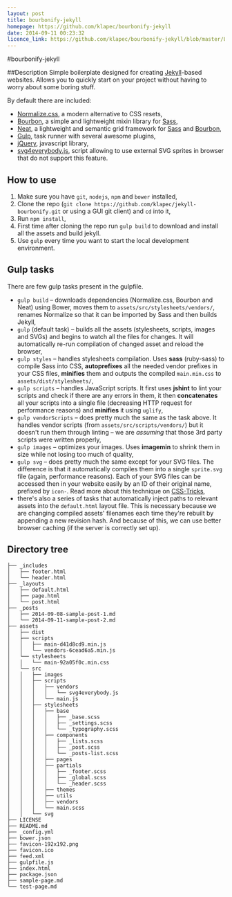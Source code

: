 ```yaml
---
layout: post
title: bourbonify-jekyll
homepage: https://github.com/klapec/bourbonify-jekyll
date: 2014-09-11 00:23:32
licence_link: https://github.com/klapec/bourbonify-jekyll/blob/master/LICENSE
---
```

#bourbonify-jekyll

##Description
Simple boilerplate designed for creating [Jekyll](http://jekyllrb.com)-based websites. Allows you to quickly start on your project without having to worry about some boring stuff.

By default there are included:

- [Normalize.css](http://necolas.github.io/normalize.css/), a modern alternative to CSS resets,
- [Bourbon](http://bourbon.io), a simple and lightweight mixin library for [Sass](http://sass-lang.com),
- [Neat](http://neat.bourbon.io), a lightweight and semantic grid framework for [Sass](http://sass-lang.com) and [Bourbon](http://bourbon.io),
- [Gulp](http://gulpjs.com), task runner with several awesome plugins,
- [jQuery](http://jquery.com), javascript library,
- [svg4everybody.js](https://github.com/jonathantneal/svg4everybody), script allowing to use external SVG sprites in browser that do not support this feature.

## How to use
1. Make sure you have ``git``, ``nodejs``, ``npm`` and ``bower`` installed,
2. Clone the repo (``git clone https://github.com/klapec/jekyll-bourbonify.git`` or using a GUI git client) and ``cd`` into it,
3. Run ``npm install``,
4. First time after cloning the repo run ``gulp build`` to download and install all the assets and build jekyll.
5. Use ``gulp`` every time you want to start the local development environment.

## Gulp tasks
There are few gulp tasks present in the gulpfile.

- ``gulp build`` – downloads dependencies (Normalize.css, Bourbon and Neat) using Bower, moves them to ``assets/src/stylesheets/vendors/``, renames Normalize so that it can be imported by Sass and then builds Jekyll,
- ``gulp`` (default task) – builds all the assets (stylesheets, scripts, images and SVGs) and begins to watch all the files for changes. It will automatically re-run compilation of changed asset and reload the browser,
- ``gulp styles`` – handles stylesheets compilation. Uses **sass** (ruby-sass) to compile Sass into CSS, **autoprefixes** all the needed vendor prefixes in your CSS files, **minifies** them and outputs the compiled ``main.min.css`` to ``assets/dist/stylesheets/``,
- ``gulp scripts`` – handles JavaScript scripts. It first uses **jshint** to lint your scripts and check if there are any errors in them, it then **concatenates** all your scripts into a single file (decreasing HTTP request for performance reasons) and **minifies** it using ``uglify``,
- ``gulp vendorScripts`` – does pretty much the same as the task above. It handles vendor scripts (from ``assets/src/scripts/vendors/``) but it doesn't run them through linting – we are *assuming* that those 3rd party scripts were written properly,
- ``gulp images`` – optimizes your images. Uses **imagemin** to shrink them in size while not losing too much of quality,
- ``gulp svg`` – does pretty much the same except for your SVG files. The difference is that it automatically compiles them into a single ``sprite.svg`` file (again, performance reasons). Each of your SVG files can be accessed then in your website easily by an ID of their original name, prefixed by ``icon-``. Read more about this technique on [CSS-Tricks](http://css-tricks.com/svg-use-external-source/),
- there's also a series of tasks that automatically inject paths to relevant assets into the ``default.html`` layout file. This is necessary because we are changing compiled assets' filenames each time they're rebuilt by appending a new revision hash. And because of this, we can use better browser caching (if the server is correctly set up).

## Directory tree
```
├── _includes
│   ├── footer.html
│   └── header.html
├── _layouts
│   ├── default.html
│   ├── page.html
│   └── post.html
├── _posts
│   ├── 2014-09-08-sample-post-1.md
│   └── 2014-09-11-sample-post-2.md
├── assets
│   ├── dist
│   ├── scripts
│   │   ├── main-d41d8cd9.min.js
│   │   └── vendors-6cead6a5.min.js
│   └── stylesheets
│   │   └── main-92a05f0c.min.css
│   └── src
│   │   ├── images
│   │   ├── scripts
│   │   │   ├── vendors
│   │   │   │   └── svg4everybody.js
│   │   │   └── main.js
│   │   ├── stylesheets
│   │   │   ├── base
│   │   │   │   ├── _base.scss
│   │   │   │   ├── _settings.scss
│   │   │   │   └── _typography.scss
│   │   │   ├── components
│   │   │   │   ├── _lists.scss
│   │   │   │   ├── _post.scss
│   │   │   │   └── _posts-list.scss
│   │   │   ├── pages
│   │   │   ├── partials
│   │   │   │   ├── _footer.scss
│   │   │   │   ├── _global.scss
│   │   │   │   └── _header.scss
│   │   │   ├── themes
│   │   │   ├── utils
│   │   │   ├── vendors
│   │   │   └── main.scss
│   │   └── svg
├── LICENSE
├── README.md
├── _config.yml
├── bower.json
├── favicon-192x192.png
├── favicon.ico
├── feed.xml
├── gulpfile.js
├── index.html
├── package.json
├── sample-page.md
└── test-page.md
```

